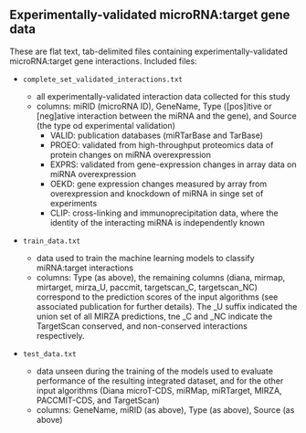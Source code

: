 ## Experimentally-validated microRNA:target gene data ##

These are flat text, tab-delimited files containing experimentally-validated microRNA:target gene interactions.
Included files:

  * `complete_set_validated_interactions.txt`
    - all experimentally-validated interaction data collected for this study
    - columns: miRID (microRNA ID), GeneName, Type ([pos]itive or [neg]ative interaction 
      between the miRNA and the gene), and Source (the type od experimental validation)
        * VALID: publication databases (miRTarBase and TarBase)
        * PROEO: validated from high-throughput proteomics data of protein changes on miRNA overexpression
        * EXPRS: validated from gene-expression changes in array data on miRNA overexpression
        * OEKD: gene expression changes measured by array from overexpression and knockdown of miRNA in singe set of experiments
        * CLIP: cross-linking and immunoprecipitation data, where the identity of the interacting miRNA is independently known
        
  * `train_data.txt`
    - data used to train the machine learning models to classify miRNA:target interactions
    - columns: Type (as above), the remaining columns (diana, mirmap, mirtarget, mirza_U, paccmit, targetscan_C, targetscan_NC)
      correspond to the prediction scores of the input algorithms (see associated publication for further details). The \_U suffix
      indicated the union set of all MIRZA predictions, tne \_C and \_NC indicate the TargetScan conserved, and non-conserved
      interactions respectively.
      
  * `test_data.txt`
    - data unseen during the training of the models used to evaluate performance of the resulting integrated dataset, and for
      the other input algorithms (Diana microT-CDS, miRMap, miRTarget, MIRZA, PACCMIT-CDS, and TargetScan)
    - columns: GeneName, miRID (as above), Type (as above), Source (as above)
